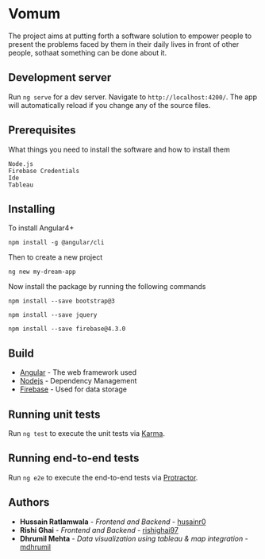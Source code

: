 # Vomum

The project aims at putting forth a software solution to empower people to present the problems faced by them in their daily lives in front of other people, sothaat something can be done about it.

## Development server

Run `ng serve` for a dev server. Navigate to `http://localhost:4200/`. The app will automatically reload if you change any of the source files.

## Prerequisites

What things you need to install the software and how to install them
```
Node.js
Firebase Credentials
Ide 
Tableau

```

## Installing

To install Angular4+
```
npm install -g @angular/cli
```

Then to create a new project
```
ng new my-dream-app
```

Now install the package by running the following commands 
```
npm install --save bootstrap@3

npm install --save jquery

npm install --save firebase@4.3.0
```


## Build

* [Angular](https://angular.io/docs) - The web framework used
* [Nodejs](https://nodejs.org/en/docs/) - Dependency Management
* [Firebase](https://firebase.google.com/docs/) - Used for data storage

## Running unit tests

Run `ng test` to execute the unit tests via [Karma](https://karma-runner.github.io).

## Running end-to-end tests

Run `ng e2e` to execute the end-to-end tests via [Protractor](http://www.protractortest.org/).

## Authors
* **Hussain Ratlamwala** - *Frontend and Backend* - [husainr0](https://github.com/husainr)
* **Rishi Ghai** - *Frontend and Backend* - [rishighai97](https://github.com/rishighai97)
* **Dhrumil Mehta** - *Data visualization using tableau & map integration* - [mdhrumil](https://github.com/mdhrumil)
